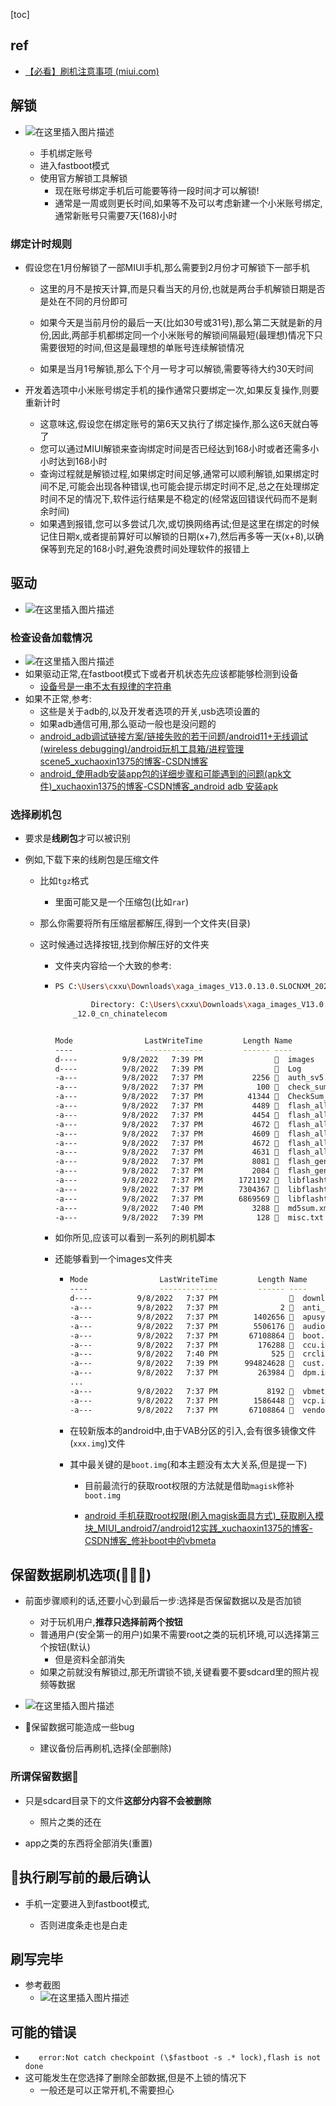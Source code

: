 [toc]



## ref

- [【必看】刷机注意事项 (miui.com)](https://web.vip.miui.com/page/info/mio/mio/detail?postId=32681233&app_version=dev.20051)

## 解锁

- ![在这里插入图片描述](https://img-blog.csdnimg.cn/9374f9b84a5946f5a6de26790ba8ef39.png)

  - 手机绑定账号
  - 进入fastboot模式
  - 使用官方解锁工具解锁
    - 现在账号绑定手机后可能要等待一段时间才可以解锁!
    - 通常是一周或则更长时间,如果等不及可以考虑新建一个小米账号绑定,通常新账号只需要7天(168)小时

### 绑定计时规则

- 假设您在1月份解锁了一部MIUI手机,那么需要到2月份才可解锁下一部手机

  - 这里的月不是按天计算,而是只看当天的月份,也就是两台手机解锁日期是否是处在不同的月份即可
  - 如果今天是当前月份的最后一天(比如30号或31号),那么第二天就是新的月份,因此,两部手机都绑定同一个小米账号的解锁间隔最短(最理想)情况下只需要很短的时间,但这是最理想的单账号连续解锁情况

  - 如果是当月1号解锁,那么下个月一号才可以解锁,需要等待大约30天时间

- 开发着选项中小米账号绑定手机的操作通常只要绑定一次,如果反复操作,则要重新计时

  - 这意味这,假设您在绑定账号的第6天又执行了绑定操作,那么这6天就白等了
  - 您可以通过MIUI解锁来查询绑定时间是否已经达到168小时或者还需多小小时达到168小时
  - 查询过程就是解锁过程,如果绑定时间足够,通常可以顺利解锁,如果绑定时间不足,可能会出现各种错误,也可能会提示绑定时间不足,总之在处理绑定时间不足的情况下,软件运行结果是不稳定的(经常返回错误代码而不是剩余时间)
  - 如果遇到报错,您可以多尝试几次,或切换网络再试;但是这里在绑定的时候记住日期x,或者提前算好可以解锁的日期(x+7),然后再多等一天(x+8),以确保等到充足的168小时,避免浪费时间处理软件的报错上

## 驱动

- ![在这里插入图片描述](https://img-blog.csdnimg.cn/661810c754b44b299f96ecb49d1f9326.png)

### 检查设备加载情况

- ![在这里插入图片描述](https://img-blog.csdnimg.cn/44685049a6d94e7897c860af6d0bf49c.png)
- 如果驱动正常,在fastboot模式下或者开机状态先应该都能够检测到设备
  - <u>设备号是一串不太有规律的字符串</u>
- 如果不正常,参考:
  - 这些是关于adb的,以及开发者选项的开关,usb选项设置的
  - 如果adb通信可用,那么驱动一般也是没问题的
  - [  android_adb调试链接方案/链接失败的若干问题/android11+无线调试(wireless debugging)/android玩机工具箱/进程管理scene5_xuchaoxin1375的博客-CSDN博客](https://blog.csdn.net/xuchaoxin1375/article/details/125862525)
  - [android_使用adb安装app包的详细步骤和可能遇到的问题(apk文件)_xuchaoxin1375的博客-CSDN博客_android adb 安装apk](https://blog.csdn.net/xuchaoxin1375/article/details/127853819?ops_request_misc=%7B%22request%5Fid%22%3A%22166996652416800192297110%22%2C%22scm%22%3A%2220140713.130102334.pc%5Fblog.%22%7D&request_id=166996652416800192297110&biz_id=0&utm_medium=distribute.pc_search_result.none-task-blog-2~blog~first_rank_ecpm_v1~rank_v31_ecpm-1-127853819-null-null.nonecase&utm_term=apk&spm=1018.2226.3001.4450)

### 选择刷机包

- 要求是**线刷包**才可以被识别

- 例如,下载下来的线刷包是压缩文件

  - 比如`tgz`格式

    - 里面可能又是一个压缩包(比如`rar`)

  - 那么你需要将所有压缩层都解压,得到一个文件夹(目录)

  - 这时候通过选择按钮,找到你解压好的文件夹

    - 文件夹内容给一个大致的参考:

    - ```bash
      PS C:\Users\cxxu\Downloads\xaga_images_V13.0.13.0.SLOCNXM_20220908.0000.00_12.0_cn_chinatelecom> ls
      
              Directory: C:\Users\cxxu\Downloads\xaga_images_V13.0.13.0.SLOCNXM_20220908.0000.00
          _12.0_cn_chinatelecom
      
      
      Mode                LastWriteTime         Length Name
      ----                -------------         ------ ----
      d----          9/8/2022   7:39 PM                  images
      d----          9/8/2022   7:39 PM                  Log
      -a---          9/8/2022   7:37 PM           2256   auth_sv5.auth
      -a---          9/8/2022   7:37 PM            100   check_sum.sh
      -a---          9/8/2022   7:37 PM          41344   CheckSum_Gen
      -a---          9/8/2022   7:37 PM           4489   flash_all_except_data_storage.bat
      -a---          9/8/2022   7:37 PM           4454   flash_all_except_data_storage.sh
      -a---          9/8/2022   7:37 PM           4672   flash_all_lock.bat
      -a---          9/8/2022   7:37 PM           4609   flash_all_lock.sh
      -a---          9/8/2022   7:37 PM           4672   flash_all.bat
      -a---          9/8/2022   7:37 PM           4631   flash_all.sh
      -a---          9/8/2022   7:37 PM           8081   flash_gen_crc_list.py
      -a---          9/8/2022   7:37 PM           2084   flash_gen_md5_list.py
      -a---          9/8/2022   7:37 PM        1721192   libflashtool.so
      -a---          9/8/2022   7:37 PM        7304367   libflashtool.v1.so
      -a---          9/8/2022   7:37 PM        6869569   libflashtoolEx.so
      -a---          9/8/2022   7:40 PM           3288   md5sum.xml
      -a---          9/8/2022   7:39 PM            128   misc.txt
      
      ```

    - 如你所见,应该可以看到一系列的刷机脚本

    - 还能够看到一个images文件夹

      - ```bash
        Mode                LastWriteTime         Length Name
        ----                -------------         ------ ----
        d----          9/8/2022   7:37 PM                  download_agent
        -a---          9/8/2022   7:37 PM              2   anti_version.txt
        -a---          9/8/2022   7:37 PM        1402656   apusys.img
        -a---          9/8/2022   7:37 PM        5506176   audio_dsp.img
        -a---          9/8/2022   7:37 PM       67108864   boot.img
        -a---          9/8/2022   7:37 PM         176288   ccu.img
        -a---          9/8/2022   7:40 PM            525   crclist.txt
        -a---          9/8/2022   7:39 PM      994824628   cust.img
        -a---          9/8/2022   7:37 PM         263984   dpm.img
        ...
        -a---          9/8/2022   7:37 PM           8192   vbmeta.img
        -a---          9/8/2022   7:37 PM        1586448   vcp.img
        -a---          9/8/2022   7:37 PM       67108864   vendor_boot.img
        ```

      - 在较新版本的android中,由于VAB分区的引入,会有很多镜像文件(`xxx.img`)文件

      - 其中最关键的是`boot.img`(和本主题没有太大关系,但是提一下)

        - 目前最流行的获取root权限的方法就是借助`magisk`修补`boot.img`

        - [  android 手机获取root权限(刷入magisk面具方式)_获取刷入模块_MIUI_android7/android12实践_xuchaoxin1375的博客-CSDN博客_修补boot中的vbmeta](https://blog.csdn.net/xuchaoxin1375/article/details/126015726?ops_request_misc=%7B%22request%5Fid%22%3A%22166996668816782425183742%22%2C%22scm%22%3A%2220140713.130102334.pc%5Fblog.%22%7D&request_id=166996668816782425183742&biz_id=0&utm_medium=distribute.pc_search_result.none-task-blog-2~blog~first_rank_ecpm_v1~rank_v31_ecpm-1-126015726-null-null.nonecase&utm_term=root&spm=1018.2226.3001.4450)

          

## 保留数据刷机选项(🎈🎈🎈)

- 前面步骤顺利的话,还要小心到最后一步:选择是否保留数据以及是否加锁
  - 对于玩机用户,**推荐只选择前两个按钮**
  - 普通用户(安全第一的用户)如果不需要root之类的玩机环境,可以选择第三个按钮(默认)
    - 但是资料全部消失
  - 如果之前就没有解锁过,那无所谓锁不锁,关键看要不要sdcard里的照片视频等数据
  
- ![在这里插入图片描述](https://img-blog.csdnimg.cn/02c3c5b5077b4c0c8351c17b0099e273.png)

- 🎈保留数据可能造成一些bug

  - 建议备份后再刷机,选择(全部删除)

    

###  所谓保留数据🎈

- 只是sdcard目录下的文件**这部分内容不会被删除**
  - 照片之类的还在

- app之类的东西将全部消失(重置)

## 🎈执行刷写前的最后确认

- 手机一定要进入到fastboot模式,

  - 否则进度条走也是白走


## 刷写完毕

- 参考截图
  - ![在这里插入图片描述](https://img-blog.csdnimg.cn/4d5ae53b427442a5b07bc42c1f6a50b7.png)

## 可能的错误

- `   error:Not catch checkpoint (\$fastboot -s .* lock),flash is not done`
- 这可能发生在您选择了删除全部数据,但是不上锁的情况下
  - 一般还是可以正常开机,不需要担心